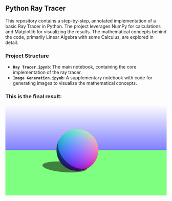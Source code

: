 ## Python Ray Tracer 
This repository contains a step-by-step, annotated implementation of a basic Ray Tracer in Python. The project leverages NumPy for calculations and Matplotlib for visualizing the results. The mathematical concepts behind the code, primarily Linear Algebra with some Calculus, are explored in detail.

### Project Structure
- **`Ray Tracer.ipynb`**: The main notebook, containing the core implementation of the ray tracer.
- **`Image Generation.ipynb`**: A supplementary notebook with code for generating images to visualize the mathematical concepts.

### This is the final result:
<p align="center">
<img src="image.png" width="570"/>
</p>
